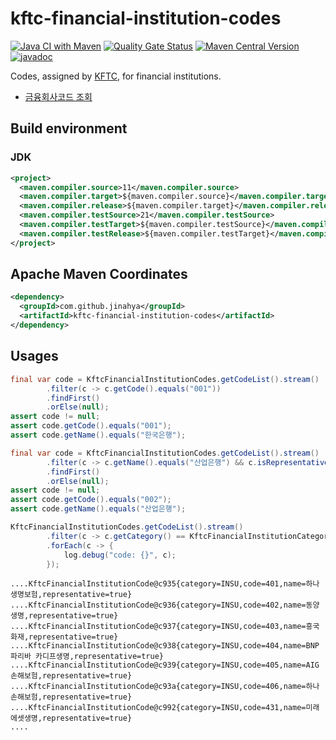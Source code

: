 # kftc-financial-institution-codes

[![Java CI with Maven](https://github.com/jinahya/kftc-financial-institution-codes/actions/workflows/maven.yml/badge.svg)](https://github.com/jinahya/kftc-financial-institution-codes/actions/workflows/maven.yml)
[![Quality Gate Status](https://sonarcloud.io/api/project_badges/measure?project=jinahya_kftc-financial-institution-codes&metric=alert_status)](https://sonarcloud.io/summary/new_code?id=jinahya_kftc-financial-institution-codes)
[![Maven Central Version](https://img.shields.io/maven-central/v/com.github.jinahya/kftc-financial-institution-codes)](https://search.maven.org/artifact/com.github.jinahya/kftc-financial-institution-codes)
[![javadoc](https://javadoc.io/badge2/com.github.jinahya/kftc-financial-institution-codes/javadoc.svg)](https://javadoc.io/doc/com.github.jinahya/kftc-financial-institution-codes)

Codes, assigned by [KFTC](https://www.kftc.or.kr/kftc/data/EgovBankListMove.do), for financial institutions.

* [금융회사코드 조회](https://www.kftc.or.kr/kftc/data/EgovBankListMove.do)


## Build environment

### JDK

```xml
<project>
  <maven.compiler.source>11</maven.compiler.source>
  <maven.compiler.target>${maven.compiler.source}</maven.compiler.target>
  <maven.compiler.release>${maven.compiler.target}</maven.compiler.release>
  <maven.compiler.testSource>21</maven.compiler.testSource>
  <maven.compiler.testTarget>${maven.compiler.testSource}</maven.compiler.testTarget>
  <maven.compiler.testRelease>${maven.compiler.testTarget}</maven.compiler.testRelease>
</project>
```

## Apache Maven Coordinates

```xml
<dependency>
  <groupId>com.github.jinahya</groupId>
  <artifactId>kftc-financial-institution-codes</artifactId>
</dependency>
```

## Usages

```java
final var code = KftcFinancialInstitutionCodes.getCodeList().stream()
        .filter(c -> c.getCode().equals("001"))
        .findFirst()
        .orElse(null);
assert code != null;
assert code.getCode().equals("001");
assert code.getName().equals("한국은행");
```
```java
final var code = KftcFinancialInstitutionCodes.getCodeList().stream()
        .filter(c -> c.getName().equals("산업은행") && c.isRepresentative())
        .findFirst()
        .orElse(null);
assert code != null;
assert code.getCode().equals("002");
assert code.getName().equals("산업은행");
```
```java
KftcFinancialInstitutionCodes.getCodeList().stream()
        .filter(c -> c.getCategory() == KftcFinancialInstitutionCategory.INSU) // 보험사
        .forEach(c -> {
            log.debug("code: {}", c);
        });
```
```text
....KftcFinancialInstitutionCode@c935{category=INSU,code=401,name=하나생명보험,representative=true}
....KftcFinancialInstitutionCode@c936{category=INSU,code=402,name=동양생명,representative=true}
....KftcFinancialInstitutionCode@c937{category=INSU,code=403,name=흥국화재,representative=true}
....KftcFinancialInstitutionCode@c938{category=INSU,code=404,name=BNP파리바 카디프생명,representative=true}
....KftcFinancialInstitutionCode@c939{category=INSU,code=405,name=AIG손해보험,representative=true}
....KftcFinancialInstitutionCode@c93a{category=INSU,code=406,name=하나손해보험,representative=true}
....KftcFinancialInstitutionCode@c992{category=INSU,code=431,name=미래에셋생명,representative=true}
....
```
